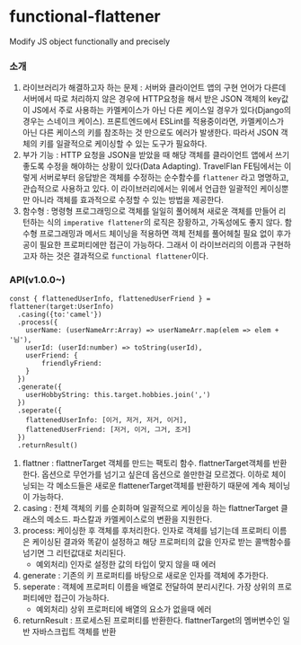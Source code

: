 # functional-flattener

Modify JS object functionally and precisely

### 소개

1. 라이브러리가 해결하고자 하는 문제 :  서버와 클라이언트 앱의 구현 언어가 다른데 서버에서 따로 처리하지 않은 경우에 HTTP요청을 해서 받은 JSON 객체의 key값이 JS에서 주로 사용하는 카멜케이스가 아닌 다른 케이스일 경우가 있다(Django의 경우는 스네이크 케이스). 프론트엔드에서 ESLint를 적용중이라면, 카멜케이스가 아닌 다른 케이스의 키를 참조하는 것 만으로도 에러가 발생한다. 따라서 JSON 객체의 키를 일괄적으로 케이싱할 수 있는 도구가 필요하다.
2. 부가 기능 : HTTP 요청을 JSON을 받았을 때 해당 객체를 클라이언트 앱에서 쓰기 좋도록 수정을 해야하는 상황이 있다(Data Adapting). TravelFlan FE팀에서는 이렇게 서버로부터 응답받은 객체를 수정하는 순수함수를 `flattener` 라고 명명하고, 관습적으로 사용하고 있다. 이 라이브러리에서는 위에서 언급한 일괄적인 케이싱뿐만 아니라 객체를 효과적으로 수정할 수 있는 방법을 제공한다.
3. 함수형 : 명령형 프로그래밍으로 객체를 일일히 풀어헤쳐 새로운 객체를 만들어 리턴하는 식의 `imperative flattener`의 로직은 장황하고, 가독성에도 좋지 않다. 함수형 프로그래밍과 메서드 체이닝을 적용하면 객체 전체를 풀어헤칠 필요 없이 후가공이 필요한 프로퍼티에만 접근이 가능하다. 그래서 이 라이브러리의 이름과 구현하고자 하는 것은 결과적으로 `functional flattener`이다.

### API(v1.0.0~)

```tsx
const { flattenedUserInfo, flattenedUserFriend } = flattener(target:UserInfo)
  .casing({to:'camel'})
  .process({
    userName: (userNameArr:Array) => userNameArr.map(elem => elem + '님'),
    userId: (userId:number) => toString(userId),
    userFriend: {
        friendlyFriend: 
    }
  })
  .generate({
    userHobbyString: this.target.hobbies.join(',')
  })
  .seperate({
    flattenedUserInfo: [이거, 저거, 저거, 이거],
    flattenedUserFriend: [저거, 이거, 그거, 조거]
  })
  .returnResult()
```

1. flattner : flattnerTarget 객체를 만드는 팩토리 함수. flattnerTarget객체를 반환한다. 옵션으로 무언가를 넘기고 싶은데 옵션으로 쓸만한걸 모르겠다. 이하로 체이닝되는 각 메소드들은 새로운 flattenerTarget객체를 반환하기 때문에 계속 체이닝이 가능하다. 
2. casing : 전체 객체의 키를 순회하며 일괄적으로 케이싱을 하는 flattnerTarget 클래스의 메소드. 파스칼과 카멜케이스로의 변환을 지원한다. 
3. process: 케이싱한 후 객체를 후처리한다. 인자로 객체를 넘기는데 프로퍼티 이름은 케이싱된 결과와 똑같이 설정하고 해당 프로퍼티의 값을 인자로 받는 콜백함수를 넘기면 그 리턴값대로 처리된다.
    - 예외처리) 인자로 설정한 값의 타입이 맞지 않을 때 에러
4. generate : 기존의 키 프로퍼티를 바탕으로 새로운 인자를 객체에 추가한다.
5. seperate : 객체에 프로퍼티 이름을 배열로 전달하여 분리시킨다. 가장 상위의 프로퍼티에만 접근이 가능하다.
    - 예외처리) 상위 프로퍼티에 배열의 요소가 없을때 에러
6. returnResult : 프로세스된 프로퍼티를 반환한다. flattnerTarget의 멤버변수인 일반 자바스크립트 객체를 반환